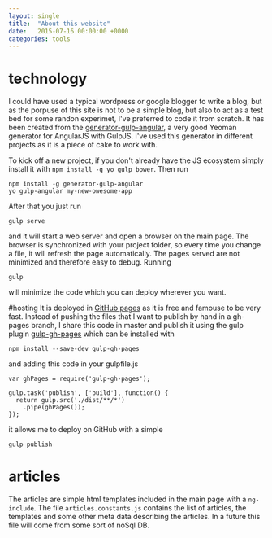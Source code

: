 ```yaml
---
layout: single
title:  "About this website"
date:   2015-07-16 00:00:00 +0000
categories: tools
---
```

# technology
I could have used a typical wordpress or google blogger to write a blog, but as the porpuse of this site is not to be a simple blog, but also to act as a test bed for some randon experimet, I've preferred to code it from scratch. It has been created from the [generator-gulp-angular](https://github.com/Swiip/generator-gulp-angular), a very good Yeoman generator for AngularJS with GulpJS. I've used this generator in different projects as it is a piece of cake to work with.

To kick off a new project, if you don't already have the JS ecosystem simply install it with ```npm install -g yo gulp bower```. Then run

```
npm install -g generator-gulp-angular
yo gulp-angular my-new-owesome-app
```

After that you just run

```
gulp serve
```

and it will start a web server and open a browser on the main page. The browser is synchronized with your project folder, so every time you change a file, it will refresh the page automatically. The pages served are not minimized and therefore easy to debug.
Running

```
gulp
```
will minimize the code which you can deploy wherever you want.

#hosting
It is deployed in [GitHub pages](https://pages.github.com/) as it is free and famouse to be very fast. Instead of pushing the files that I want to publish by hand in a gh-pages branch, I share this code in master and publish it using the gulp plugin [gulp-gh-pages](https://www.npmjs.com/package/gulp-gh-pages) which can be installed with

```
npm install --save-dev gulp-gh-pages
```
and adding this code in your gulpfile.js

```
var ghPages = require('gulp-gh-pages');

gulp.task('publish', ['build'], function() {
  return gulp.src('./dist/**/*')
    .pipe(ghPages());
});
```

it allows me to deploy on GitHub with a simple

```
gulp publish
```

# articles
The articles are simple html templates included in the main page with a ```ng-include```. The file ```articles.constants.js``` contains the list of articles, the templates and some other meta data describing the articles. In a future this file will come from some sort of noSql DB.
